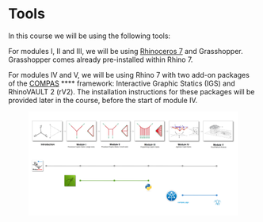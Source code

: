 # Tools

In this course we will be using the following tools:

For modules I, II and III, we will be using [Rhinoceros 7](https://gramaziokohler.arch.ethz.ch/teaching-materials/00\_installation/1\_rhino/#license) and Grasshopper. Grasshopper comes already pre-installed within Rhino 7.

For modules IV and V, we will be using Rhino 7 with two add-on packages of the [COMPAS](https://compas.dev/) **** framework: Interactive Graphic Statics (IGS) and RhinoVAULT 2 (rV2). The installation instructions for these packages will be provided later in the course, before the start of module IV.

<figure><img src="../.gitbook/assets/tools.jpg" alt=""><figcaption></figcaption></figure>

